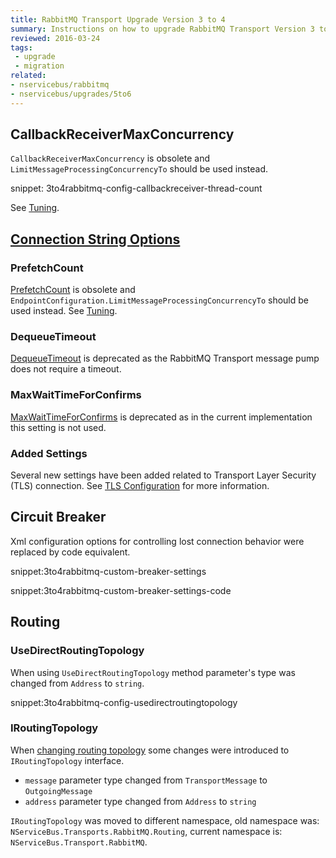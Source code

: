 ```yaml
---
title: RabbitMQ Transport Upgrade Version 3 to 4
summary: Instructions on how to upgrade RabbitMQ Transport Version 3 to 4.
reviewed: 2016-03-24
tags:
 - upgrade
 - migration
related:
- nservicebus/rabbitmq
- nservicebus/upgrades/5to6
---
```



## CallbackReceiverMaxConcurrency

`CallbackReceiverMaxConcurrency` is obsolete and `LimitMessageProcessingConcurrencyTo` should be used instead.

snippet: 3to4rabbitmq-config-callbackreceiver-thread-count

See [Tuning](/nservicebus/operations/tuning.md).


## [Connection String Options](/nservicebus/rabbitmq/configuration-api.md)


### PrefetchCount


[PrefetchCount](/nservicebus/rabbitmq/configuration-api.md#configuring-rabbitmq-transport-to-be-used-prefetchcount) is obsolete and `EndpointConfiguration.LimitMessageProcessingConcurrencyTo` should be used instead. See [Tuning](/nservicebus/operations/tuning.md).


### DequeueTimeout

[DequeueTimeout](/nservicebus/rabbitmq/configuration-api.md#configuring-rabbitmq-transport-to-be-used-dequeuetimeout) is deprecated as the RabbitMQ Transport message pump does not require a timeout.


### MaxWaitTimeForConfirms

[MaxWaitTimeForConfirms](/nservicebus/rabbitmq/configuration-api.md#configuring-rabbitmq-transport-to-be-used-maxwaittimeforconfirms) is deprecated as in the current implementation this setting is not used.


### Added Settings

Several new settings have been added related to Transport Layer Security (TLS) connection. See [TLS Configuration](/nservicebus/rabbitmq/configuration-api.md#specifying-the-connection-string-transport-layer-security-support) for more information.


## Circuit Breaker

Xml configuration options for controlling lost connection behavior were replaced by code equivalent.

snippet:3to4rabbitmq-custom-breaker-settings

snippet:3to4rabbitmq-custom-breaker-settings-code


## Routing


### UseDirectRoutingTopology

When using `UseDirectRoutingTopology` method parameter's type was changed from `Address` to `string`.

snippet:3to4rabbitmq-config-usedirectroutingtopology


### IRoutingTopology

When [changing routing topology](/nservicebus/rabbitmq/configuration-api.md#configuring-rabbitmq-transport-to-be-used-changing-routing-topology) some changes were introduced to `IRoutingTopology` interface.

 * `message` parameter type changed from `TransportMessage` to `OutgoingMessage`
 * `address` parameter type changed from `Address` to `string`

`IRoutingTopology` was moved to different namespace, old namespace was: `NServiceBus.Transports.RabbitMQ.Routing`, current namespace is: `NServiceBus.Transport.RabbitMQ`. 